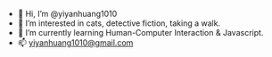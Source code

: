 - 👋 Hi, I’m @yiyanhuang1010
- 👀 I’m interested in cats, detective fiction, taking a walk.
- 🌱 I’m currently learning Human-Computer Interaction & Javascript.
- 📫 yiyanhuang1010@gmail.com

<!---
yiyanhuang1010/yiyanhuang1010 is a ✨ special ✨ repository because its `README.md` (this file) appears on your GitHub profile.
You can click the Preview link to take a look at your changes.
--->
